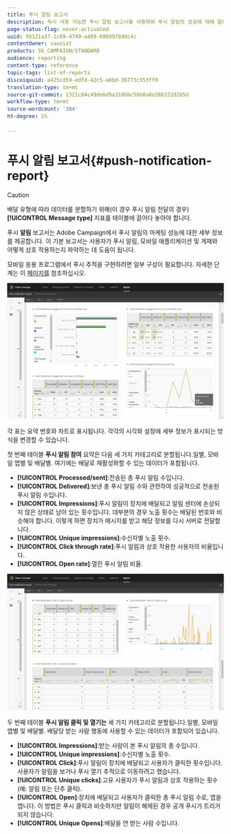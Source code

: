 ```yaml
---
title: 푸시 알림 보고서
description: 즉시 사용 가능한 푸시 알림 보고서를 사용하여 푸시 알림의 성공에 대해 알아보십시오.
page-status-flag: never-activated
uuid: 5b121a37-1c09-4749-a409-6989978ddc4c
contentOwner: sauviat
products: SG_CAMPAIGN/STANDARD
audience: reporting
content-type: reference
topic-tags: list-of-reports
discoiquuid: a425cd59-edfd-42c5-a6bd-38773c353ff0
translation-type: tm+mt
source-git-commit: 1321c84c49de6d9a318bbc5bb8a0e28b332d2b5d
workflow-type: tm+mt
source-wordcount: '384'
ht-degree: 1%

---
```



# 푸시 알림 보고서{#push-notification-report}

>[!CAUTION]
>
>배달 유형에 따라 데이터를 분할하기 위해(이 경우 푸시 알림 전달의 경우) **[!UICONTROL Message type]** 지표를 테이블에 끌어다 놓아야 합니다.

푸시 **알림** 보고서는 Adobe Campaign에서 푸시 알림의 마케팅 성능에 대한 세부 정보를 제공합니다. 이 기본 보고서는 사용자가 푸시 알림, 모바일 애플리케이션 및 게재와 어떻게 상호 작용하는지 파악하는 데 도움이 됩니다.

모바일 응용 프로그램에서 푸시 추적을 구현하려면 일부 구성이 필요합니다. 자세한 단계는 이 [페이지를](../../administration/using/push-tracking.md) 참조하십시오.

![](assets/dynamic_report_push.png)

각 표는 요약 번호와 차트로 표시됩니다. 각각의 시각화 설정에 세부 정보가 표시되는 방식을 변경할 수 있습니다.

첫 번째 테이블 **푸시 알림 참여** 요약은 다음 세 가지 카테고리로 분할됩니다.일별, 모바일 앱별 및 배달별. 여기에는 배달로 재활성화할 수 있는 데이터가 포함됩니다.

* **[!UICONTROL Processed/sent]**:전송된 총 푸시 알림 수입니다.
* **[!UICONTROL Delivered]**:보낸 총 푸시 알림 수와 관련하여 성공적으로 전송된 푸시 알림 수입니다.
* **[!UICONTROL Impressions]**:푸시 알림이 장치에 배달되고 알림 센터에 손상되지 않은 상태로 남아 있는 횟수입니다. 대부분의 경우 노출 횟수는 배달된 번호와 비슷해야 합니다. 이렇게 하면 장치가 메시지를 받고 해당 정보를 다시 서버로 전달합니다.
* **[!UICONTROL Unique impressions]**:수신자별 노출 횟수.
* **[!UICONTROL Click through rate]**:푸시 알림과 상호 작용한 사용자의 비율입니다.
* **[!UICONTROL Open rate]**:열린 푸시 알림 비율.

![](assets/dynamic_report_push_2.png)

두 번째 테이블 **푸시 알림 클릭 및 열기는** 세 가지 카테고리로 분할됩니다.일별, 모바일 앱별 및 배달별. 배달당 받는 사람 행동에 사용할 수 있는 데이터가 포함되어 있습니다.

* **[!UICONTROL Impressions]**:받는 사람이 본 푸시 알림의 총 수입니다.
* **[!UICONTROL Unique impressions]**:수신자별 노출 횟수.
* **[!UICONTROL Click]**:푸시 알림이 장치에 배달되고 사용자가 클릭한 횟수입니다. 사용자가 알림을 보거나 푸시 열기 추적으로 이동하려고 했습니다.
* **[!UICONTROL Unique clicks]**:고유 사용자가 푸시 알림과 상호 작용하는 횟수(예: 알림 또는 단추 클릭).
* **[!UICONTROL Open]**:장치에 배달되고 사용자가 클릭한 총 푸시 알림 수로, 앱을 엽니다. 이 방법은 푸시 클릭과 비슷하지만 알림이 해제된 경우 공개 푸시가 트리거되지 않습니다.
* **[!UICONTROL Unique Opens]**:배달을 연 받는 사람 수입니다.

